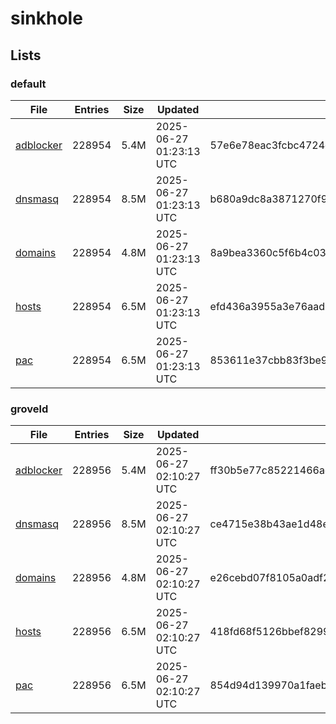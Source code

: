 # sinkhole

## Lists

### default

|File|Entries|Size|Updated|Hash|
|-|-|-|-|-|
|[adblocker](https://raw.githubusercontent.com/groveld/sinkhole/lists/default/adblocker.txt)|228954|5.4M|2025-06-27 01:23:13 UTC|57e6e78eac3fcbc4724c82b1d32399256372ca28a0c9b3a8d89170f9984e4e4c|
|[dnsmasq](https://raw.githubusercontent.com/groveld/sinkhole/lists/default/dnsmasq.txt)|228954|8.5M|2025-06-27 01:23:13 UTC|b680a9dc8a3871270f94f1213364f1b03b46b5b496d355497c54a4ba6476c44a|
|[domains](https://raw.githubusercontent.com/groveld/sinkhole/lists/default/domains.txt)|228954|4.8M|2025-06-27 01:23:13 UTC|8a9bea3360c5f6b4c035d63f0dbece806372063a869187b3e22ce73d66f05905|
|[hosts](https://raw.githubusercontent.com/groveld/sinkhole/lists/default/hosts.txt)|228954|6.5M|2025-06-27 01:23:13 UTC|efd436a3955a3e76aad5da35fcb0e2e77a7d46f6d253b9ca1ff9ad80e773a0b8|
|[pac](https://raw.githubusercontent.com/groveld/sinkhole/lists/default/pac.txt)|228954|6.5M|2025-06-27 01:23:13 UTC|853611e37cbb83f3be9431344d43233e79017426f117f1deb151d3be53026ccb|

### groveld

|File|Entries|Size|Updated|Hash|
|-|-|-|-|-|
|[adblocker](https://raw.githubusercontent.com/groveld/sinkhole/lists/groveld/adblocker.txt)|228956|5.4M|2025-06-27 02:10:27 UTC|ff30b5e77c85221466ad57684ea8f9245ec454cdd2f82b67066322dbaeef4ccf|
|[dnsmasq](https://raw.githubusercontent.com/groveld/sinkhole/lists/groveld/dnsmasq.txt)|228956|8.5M|2025-06-27 02:10:27 UTC|ce4715e38b43ae1d48e1f0e25367f51fcbdc50aad48ba7994488b69c108219eb|
|[domains](https://raw.githubusercontent.com/groveld/sinkhole/lists/groveld/domains.txt)|228956|4.8M|2025-06-27 02:10:27 UTC|e26cebd07f8105a0adf207c8f51dafa8305d19ff4b6d98ba3999d80c4ee98d8e|
|[hosts](https://raw.githubusercontent.com/groveld/sinkhole/lists/groveld/hosts.txt)|228956|6.5M|2025-06-27 02:10:27 UTC|418fd68f5126bbef82996fdb65246c6ff9f0ab29122f1c213a50a88c613d7be7|
|[pac](https://raw.githubusercontent.com/groveld/sinkhole/lists/groveld/pac.txt)|228956|6.5M|2025-06-27 02:10:27 UTC|854d94d139970a1faebc84c52050f0e8c81e63b1a649808823a12176eb5171c4|

